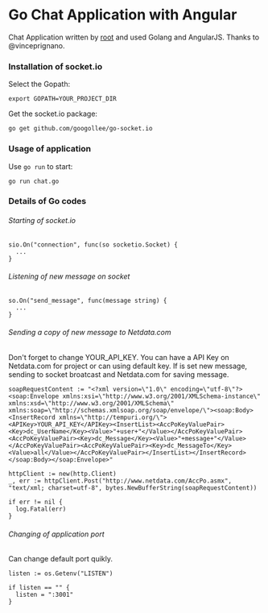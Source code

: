 # Go Chat Application with Angular
Chat Application written by [root](http://root.ist) and used Golang and AngularJS. Thanks to @vinceprignano.

### Installation of socket.io
Select the Gopath:
```
export GOPATH=YOUR_PROJECT_DIR
```

Get the socket.io package:
```
go get github.com/googollee/go-socket.io
```

### Usage of application
Use `go run` to start:
```
go run chat.go
```

### Details of Go codes

###### Starting of socket.io
```
sio.On("connection", func(so socketio.Socket) {
  ...
}
```

###### Listening of new message on socket
```
so.On("send_message", func(message string) {
  ...
}
```

###### Sending a copy of new message to Netdata.com
Don't forget to change YOUR_API_KEY. You can have a API Key on Netdata.com for project or can using default key. If is set new message, sending to socket broatcast and Netdata.com for saving message.
```
soapRequestContent := "<?xml version=\"1.0\" encoding=\"utf-8\"?><soap:Envelope xmlns:xsi=\"http://www.w3.org/2001/XMLSchema-instance\" xmlns:xsd=\"http://www.w3.org/2001/XMLSchema\" xmlns:soap=\"http://schemas.xmlsoap.org/soap/envelope/\"><soap:Body><InsertRecord xmlns=\"http://tempuri.org/\"><APIKey>YOUR_API_KEY</APIKey><InsertList><AccPoKeyValuePair><Key>dc_UserName</Key><Value>"+user+"</Value></AccPoKeyValuePair><AccPoKeyValuePair><Key>dc_Message</Key><Value>"+message+"</Value></AccPoKeyValuePair><AccPoKeyValuePair><Key>dc_MessageTo</Key><Value>all</Value></AccPoKeyValuePair></InsertList></InsertRecord></soap:Body></soap:Envelope>"

httpClient := new(http.Client)
_, err := httpClient.Post("http://www.netdata.com/AccPo.asmx", "text/xml; charset=utf-8", bytes.NewBufferString(soapRequestContent))

if err != nil {
  log.Fatal(err)
}
```

###### Changing of application port
Can change default port quikly.
```
listen := os.Getenv("LISTEN")

if listen == "" {
  listen = ":3001"
}
```
